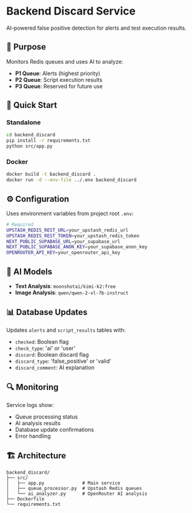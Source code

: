 # Backend Discard Service

AI-powered false positive detection for alerts and test execution results.

## 🎯 **Purpose**

Monitors Redis queues and uses AI to analyze:
- **P1 Queue**: Alerts (highest priority)
- **P2 Queue**: Script execution results
- **P3 Queue**: Reserved for future use

## 🚀 **Quick Start**

### **Standalone**
```bash
cd backend_discard
pip install -r requirements.txt
python src/app.py
```

### **Docker**
```bash
docker build -t backend_discard .
docker run -d --env-file ../.env backend_discard
```

## ⚙️ **Configuration**

Uses environment variables from project root `.env`:

```bash
# Required
UPSTASH_REDIS_REST_URL=your_upstash_redis_url
UPSTASH_REDIS_REST_TOKEN=your_upstash_redis_token
NEXT_PUBLIC_SUPABASE_URL=your_supabase_url
NEXT_PUBLIC_SUPABASE_ANON_KEY=your_supabase_anon_key
OPENROUTER_API_KEY=your_openrouter_api_key
```

## 🤖 **AI Models**

- **Text Analysis**: `moonshotai/kimi-k2:free`
- **Image Analysis**: `qwen/qwen-2-vl-7b-instruct`

## 📊 **Database Updates**

Updates `alerts` and `script_results` tables with:
- `checked`: Boolean flag
- `check_type`: 'ai' or 'user'  
- `discard`: Boolean discard flag
- `discard_type`: 'false_positive' or 'valid'
- `discard_comment`: AI explanation

## 🔍 **Monitoring**

Service logs show:
- Queue processing status
- AI analysis results
- Database update confirmations
- Error handling

## 🏗️ **Architecture**

```
backend_discard/
├── src/
│   ├── app.py              # Main service
│   ├── queue_processor.py  # Upstash Redis queues
│   └── ai_analyzer.py      # OpenRouter AI analysis
├── Dockerfile
└── requirements.txt
```
